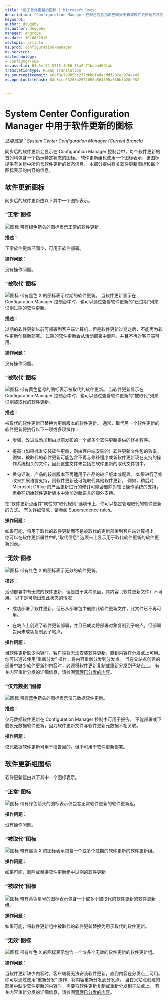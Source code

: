 ```yaml
---
title: "用于软件更新的图标 | Microsoft Docs"
description: "Configuration Manager 控制台包含指示已同步更新或软件更新组的状态的图标。"
keywords: 
author: dougeby
ms.author: dougeby
manager: angrobe
ms.date: 10/06/2016
ms.topic: article
ms.prod: configuration-manager
ms.service: 
ms.technology:
- configmgr-sum
ms.assetid: 63c5ef72-5715-4d86-85a2-71beba469fab
translationtype: Human Translation
ms.sourcegitcommit: e6cf8c799b5be2f7dbb6fadadddf702ec974ae45
ms.openlocfilehash: 04c5ccc53263b2672096b564695a636bfb28d952


---
```

# <a name="icons-used-for-software-updates-in-system-center-configuration-manager"></a>System Center Configuration Manager 中用于软件更新的图标

*适用范围：System Center Configuration Manager (Current Branch)*

同步后的软件更新会显示在 Configuration Manager 控制台中，每个软件更新的首列均包含一个指示特定状态的图标。 软件更新组也使用一个图标表示，该图标提供有关组中所包含软件更新的状态信息。 本部分提供有关软件更新图标和每个图标表示的内容的信息。  

## <a name="icons-for-software-updates"></a>软件更新图标  
 同步后的软件更新由以下其中一个图标表示。  

### <a name="normal-icon"></a>“正常”图标  
 ![图标](../media/Normal.jpg "“正常”图标") 带有绿色箭头的图标表示正常的软件更新。  

 **描述：**  

 正常软件更新已同步，可用于软件部署。  

 **操作问题：**  

 没有操作问题。  

### <a name="expired-icon"></a>“被取代”图标  
 ![图标](../media/Expired.jpg "“已过期”图标") 带有黑色 X 的图标表示过期的软件更新。 当软件更新显示在 Configuration Manager 控制台中时，也可以通过查看软件更新的“已过期”列来识别过期的软件更新。  

 **描述：**  

 过期的软件更新以前可部署到客户端计算机，但是软件更新过期之后，不能再为软件更新创建新部署。 过期的软件更新会从活动部署中删除，并且不再对客户端可用。  

 **操作问题：**  

 没有操作问题。

### <a name="superseded-icon"></a>“被取代”图标  
 ![图标](../media/Superseded.jpg "“被取代”图标") 带有黄色星号的图标表示被取代的软件更新。 当软件更新显示在 Configuration Manager 控制台中时，也可以通过查看软件更新的“被取代”列来识别被取代的软件更新。  

 **描述：**  

 被取代的软件更新已替换为更新版本的软件更新。 通常，取代另一个软件更新的软件更新将执行以下一项或多项操作：  

-   增强、改进或添加到由以前发布的一个或多个软件更新提供的修补程序。  

-   提高（如果批准安装软件更新，则由客户端安装的）软件更新文件包的效率。 例如，被取代的软件更新可能包含不再与修补程序或新软件更新现在支持的操作系统相关的文件，因此这些文件未包括在软件更新的取代文件包中。  

-   换句话说，产品的较新版本不再适用于产品的较旧版本或配置。 如果进行了修改来扩展语言支持，则软件更新还可能取代其他软件更新。 例如，稍后对 Microsoft Office 的产品更新进行的修订可能会删除对较旧操作系统的支持，但会在初始软件更新版本中添加对新语言的额外支持。  

 在“软件更新点组件”属性的“取代规则”选项卡上，你可以指定管理取代的软件更新的方式。 有关详细信息，请参阅 [Supersedence rules](../plan-design/plan-for-software-updates.md#BKMK_SupersedenceRules)。  

 **操作问题：**  

 如果可能，将用于取代的软件更新而不是被取代的更新部署到客户端计算机上。 你可以在软件更新属性中的“取代信息”  选项卡上显示用于取代软件更新的软件更新列表。  

### <a name="invalid-icon"></a>“无效”图标  
 ![图标](../media/Invalid.jpg "“无效”图标") 带有红色 X 的图标表示无效的软件更新。  

 **描述：**  

 活动部署中有无效的软件更新，但是由于某种原因，其内容（软件更新文件）不可用。 以下是可能出现此状态的情况：  

-   成功部署了软件更新，但已从部署包中删除此软件更新文件，此文件已不再可用。  

-   在站点上创建了软件更新部署，并且已成功将部署对象复制到子站点，但部署包尚未成功复制到子站点。  

 **操作问题：**  

 当软件更新缺少内容时，客户端将无法安装软件更新，直到内容在分发点上可用。 你可以通过使用“重新分发”  操作，将内容重新分发到分发点。 当在父站点创建的部署中缺少软件更新的内容时，必须将软件更新复制或重新分发到子站点上。 有关内容重新分发的详细信息，请参阅[管理已分发的内容](../../core/servers/deploy/configure/deploy-and-manage-content.md#bkmk_manage)。  

### <a name="metadata-only-icon"></a>“仅元数据”图标
 ![图标](../media/MetadataOnly.png "“仅元数据”图标") 带有蓝色箭头的图标表示仅元数据软件更新。

 **描述：**  

 仅元数据软件更新在 Configuration Manager 控制中可用于报告。 不能部署或下载仅元数据软件更新，因为软件更新文件与软件更新元数据不相关联。  

 **操作问题：**  

 仅元数据软件更新可用于报告目的，但不可用于软件更新部署。  

## <a name="icons-for-software-update-groups"></a>软件更新组图标  
 软件更新组由以下其中一个图标表示。  

### <a name="normal-icon"></a>“正常”图标  
 ![图标](../media/Normal.jpg "“正常”图标") 带有绿色箭头的图标表示仅包含正常软件更新的软件更新组。  

 **操作问题：**  

 没有操作问题。  

### <a name="expired-icon"></a>“被取代”图标  
 ![图标](../media/Expired.jpg "“已过期”图标") 带有黑色 X 的图标表示包含一个或多个过期的软件更新的软件更新组。  

 **操作问题：**  

 如果可能，删除或替换软件更新组中过期的软件更新。  

### <a name="superseded-icon"></a>“被取代”图标  
 ![图标](../media/Superseded.jpg "“被取代”图标") 带有黄色星号的图标表示包含一个或多个被取代的软件更新的软件更新组。  

 **操作问题：**  

 如果可能，将软件更新组中被取代的软件更新替换为用于取代的软件更新。  

### <a name="invalid-icon"></a>“无效”图标  
 ![图标](../media/Invalid.jpg "“无效”图标") 带有红色 X 的图标表示包含一个或多个无效的软件更新的软件更新组。  

 **操作问题：**  

 当软件更新缺少内容时，客户端将无法安装软件更新，直到内容在分发点上可用。 你可以通过使用“重新分发”  操作，将内容重新分发到分发点。 当在父站点创建的部署中缺少软件更新的内容时，需要将软件更新复制或重新分发到子站点上。 有关内容重新分发的详细信息，请参阅[管理已分发的内容](../../core/servers/deploy/configure/deploy-and-manage-content.md#bkmk_manage)。  



<!--HONumber=Dec16_HO3-->


